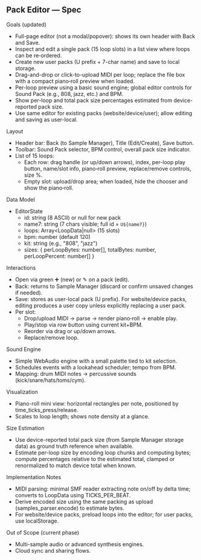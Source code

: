 ## Pack Editor — Spec

Goals (updated)
- Full-page editor (not a modal/popover): shows its own header with Back and Save.
- Inspect and edit a single pack (15 loop slots) in a list view where loops can be re‑ordered.
- Create new user packs (U prefix + 7-char name) and save to local storage.
- Drag-and-drop or click-to-upload MIDI per loop; replace the file box with a compact piano‑roll preview when loaded.
- Per-loop preview using a basic sound engine; global editor controls for Sound Pack (e.g., 808, jazz, etc.) and BPM.
- Show per-loop and total pack size percentages estimated from device-reported pack size.
- Use same editor for existing packs (website/device/user); allow editing and saving as user-local.

Layout
- Header bar: Back (to Sample Manager), Title (Edit/Create), Save button.
- Toolbar: Sound Pack selector, BPM control, overall pack size indicator.
- List of 15 loops:
  - Each row: drag handle (or up/down arrows), index, per-loop play button, name/slot info, piano‑roll preview, replace/remove controls, size %.
  - Empty slot: upload/drop area; when loaded, hide the chooser and show the piano‑roll.

Data Model
- EditorState
  - id: string (8 ASCII) or null for new pack
  - name7: string (7 chars visible; full id = `U${name7}`)
  - loops: Array<LoopData|null> (15 slots)
  - bpm: number (default 120)
  - kit: string (e.g., "808", "jazz")
  - sizes: { perLoopBytes: number[], totalBytes: number, perLoopPercent: number[] }

Interactions
- Open via green ➕ (new) or ✎ on a pack (edit).
- Back: returns to Sample Manager (discard or confirm unsaved changes if needed).
- Save: stores as user-local pack (U prefix). For website/device packs, editing produces a user copy unless explicitly replacing a user pack.
- Per slot:
  - Drop/upload MIDI → parse → render piano‑roll → enable play.
  - Play/stop via row button using current kit+BPM.
  - Reorder via drag or up/down arrows.
  - Replace/remove loop.

Sound Engine
- Simple WebAudio engine with a small palette tied to kit selection.
- Schedules events with a lookahead scheduler; tempo from BPM.
- Mapping: drum MIDI notes → percussive sounds (kick/snare/hats/toms/cym).

Visualization
- Piano-roll mini view: horizontal rectangles per note, positioned by time_ticks_press/release.
- Scales to loop length; shows note density at a glance.

Size Estimation
- Use device-reported total pack size (from Sample Manager storage data) as ground truth reference when available.
- Estimate per-loop size by encoding loop chunks and computing bytes; compute percentages relative to the estimated total, clamped or renormalized to match device total when known.

Implementation Notes
- MIDI parsing: minimal SMF reader extracting note on/off by delta time; converts to LoopData using TICKS_PER_BEAT.
- Derive encoded size using the same packing as upload (samples_parser.encode) to estimate bytes.
- For website/device packs, preload loops into the editor; for user packs, use localStorage.

Out of Scope (current phase)
- Multi-sample audio or advanced synthesis engines.
- Cloud sync and sharing flows.
